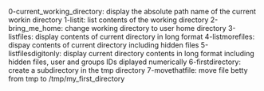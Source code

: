 0-current_working_directory: display the absolute path name of the current workin directory
1-listit: list contents of the working directory
2-bring_me_home: change working directory to user home directory
3-listfiles: display contents of current directory in long format
4-listmorefiles: dispay contents of current directory including hidden files 
5-listfilesdigitonly: display current directory contents in long format including hidden files, user and groups IDs diplayed numerically
6-firstdirectory: create a subdirectory in the tmp directory
7-movethatfile: move file betty from tmp to /tmp/my_first_directory     

